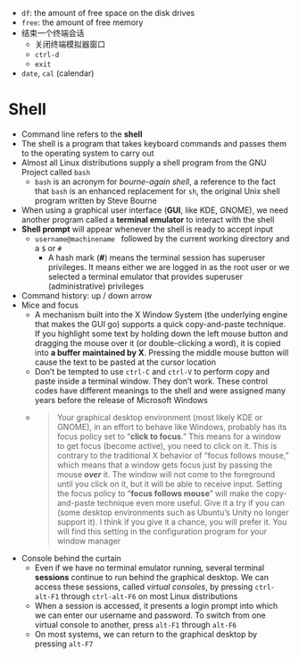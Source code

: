 - `df`: the amount of free space on the disk drives
- `free`: the amount of free memory
- 结束一个终端会话
    - 关闭终端模拟器窗口
    - `ctrl-d`
    - `exit`
- `date`, `cal` (calendar)
# Shell
- Command line refers to the **shell**
- The shell is a program that takes keyboard commands and passes them to the operating system to carry out
- Almost all Linux distributions supply a shell program from the GNU Project called `bash`
    - `bash` is an acronym for *bourne-again shell*, a reference to the fact that `bash` is an enhanced replacement for `sh`, the original Unix shell program written by Steve Bourne
- When using a graphical user interface (**GUI**, like KDE, GNOME), we need another program called a **terminal emulator** to interact with the shell
- **Shell prompt** will appear whenever the shell is ready to accept input
    - `username@machinename ` followed by the current working directory and a `$` or `#`
        - A hash mark (**#**) means the terminal session has superuser privileges. It means either we are logged in as the root user or we selected a terminal emulator that provides superuser (administrative) privileges
- Command history: up / down arrow
- Mice and focus
    - A mechanism built into the X Window System (the underlying engine that makes the GUI go) supports a quick copy-and-paste technique. If you highlight some text by holding down the left mouse button and dragging the mouse over it (or double-clicking a word), it is copied into **a buffer maintained by X**. Pressing the middle mouse button will cause the text to be pasted at the cursor location
    - Don’t be tempted to use `ctrl-C` and `ctrl-V` to perform copy and paste inside a terminal window. They don’t work. These control codes have different meanings to the shell and were assigned many years before the release of Microsoft Windows
    - > Your graphical desktop environment (most likely KDE or GNOME), in an effort to behave like Windows, probably has its focus policy set to “**click to focus**.” This means for a window to get focus (become active), you need to click on it. This is contrary to the traditional X behavior of “focus follows mouse,” which means that a window gets focus just by passing the mouse ***over*** it. The window will not come to the foreground until you click on it, but it will be able to receive input. Setting the focus policy to “**focus follows mouse**” will make the copy-and-paste technique even more useful. Give it a try if you can (some desktop environments such as Ubuntu’s Unity no longer support it). I think if you give it a chance, you will prefer it. You will find this setting in the configuration program for your window manager
- Console behind the curtain
    - Even if we have no terminal emulator running, several terminal **sessions** continue to run behind the graphical desktop. We can access these sessions, called *virtual consoles*, by pressing `ctrl-alt-F1` through `ctrl-alt-F6` on most Linux distributions
    - When a session is accessed, it presents a login prompt into which we can enter our username and password. To switch from one virtual console to another, press `alt-F1` through `alt-F6`
    - On most systems, we can return to the graphical desktop by pressing `alt-F7`